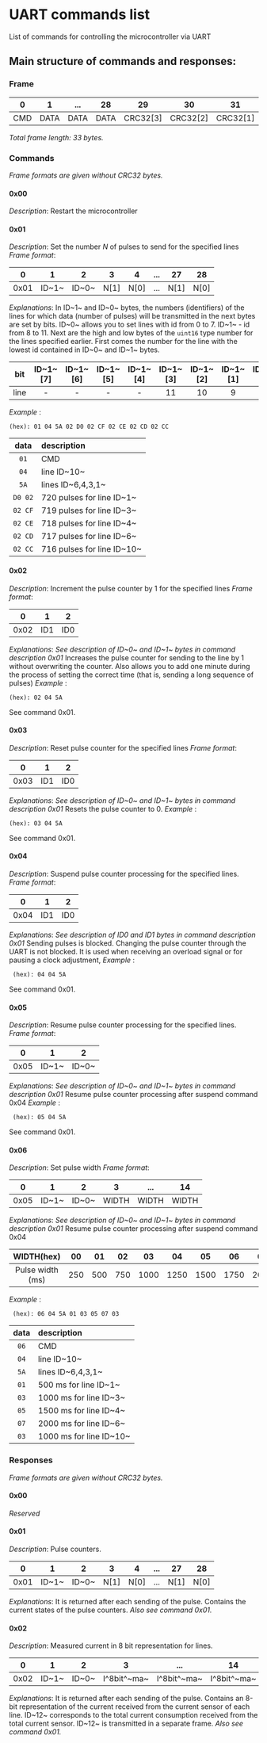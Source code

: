 # UART commands list  
List of commands for controlling the microcontroller via UART  

## Main structure of commands and responses:  
  
### Frame  

| 0 | 1 | ... | 28 | 29 | 30 | 31 | 32 |  
|:----:|:----:|:-----:|:---:|:------:|:------:|:------:|:-------:|  
| CMD  | DATA | DATA  | DATA|CRC32[3]|CRC32[2]|CRC32[1]| CRC32[0]|  

  *Total frame length: 33 bytes.*   
### Commands  
*Frame formats are given without CRC32 bytes.*

 #### 0x00 
 *Description*: Restart the microcontroller
 #### 0x01 
 *Description*: Set the number *N* of pulses to send for the specified lines
*Frame format*:

 | 0  |  1 |  2 |  3 | 4|...|27|28|
|:-:|:-:|:-:|:-:|:-:|:-:|:-:|:-:|
| 0x01  | ID~1~| ID~0~| N[1]  |N[0] |...|N[1]|N[0]

*Explanations*:
In ID~1~ and ID~0~ bytes, the numbers (identifiers) of the lines for which data (number of pulses) will be transmitted in the next bytes are set by bits. ID~0~ allows you to set lines with id from 0 to 7. ID~1~ - id from 8 to 11. Next are the high and low bytes of the `uint16` type number for the lines specified earlier. First comes the number for the line with the lowest id contained in ID~0~ and ID~1~ bytes.

|bit| ID~1~[7] | ID~1~[6] |  ID~1~[5] |  ID~1~[4] |  ID~1~[3] | ID~1~[2] | ID~1~[1] | ID~1~[0] | ID~0~[7] | ID~0~[6]| ID~0~[5]| ID~0~[4]| ID~0~[3]| ID~0~[2]| ID~0~[1]| ID~0~[0]|
|:-:|:-:|:-:|:-:|:-:|:-:|:-:|:-:|:-:|:-:|:-:|:-:|:-:|:-:|:-:|:-:|:-:|
| line| -  | -  | -  | -  | 11  | 10  | 9  |  8 | 7  | 6  | 5  | 4  | 3  | 2  | 1  | 0  |

*Example* :

    (hex): 01 04 5A 02 D0 02 CF 02 CE 02 CD 02 CC
    
|  data 	| description  	|
|:-:	|:-	|
| `01`|CMD 	|
|  `04` 	|   line ID~10~|
|   `5A`	|  lines ID~6,4,3,1~	|
|  `D0 02`  	|720 pulses for line ID~1~   	|
|  `02 CF` 	| 719 pulses for line ID~3~  	|
|   `02 CE`	| 718 pulses for line ID~4~ 	|
|  `02 CD` 	| 717 pulses for line ID~6~ 	|
|`02 CC` |716 pulses for line ID~10~|

#### 0x02 
 *Description*: Increment the pulse counter by 1 for the specified lines
*Frame format*:

| 0  |  1 |  2 |
|:-:|:-:|:-:|
| 0x02  | ID1  | ID0  |

*Explanations*: 
*See description of ID~0~ and ID~1~ bytes in command description 0x01*
Increases the pulse counter for sending to the line by 1 without overwriting the counter. Also allows you to add one minute during the process of setting the correct time (that is, sending a long sequence of pulses)
*Example* :

    (hex): 02 04 5A
See command 0x01. 

#### 0x03 
 *Description*: Reset pulse counter for the specified lines
*Frame format*:

| 0  |  1 |  2 |
|:-:|:-:|:-:|
| 0x03  | ID1  | ID0  |

*Explanations*: 
*See description of ID~0~ and ID~1~ bytes in command description 0x01*
Resets the pulse counter to 0.
*Example* :

    (hex): 03 04 5A
See command 0x01. 
#### 0x04 
 *Description*: Suspend pulse counter processing for the specified lines.
*Frame format*:

| 0  |  1 |  2 |
|:-:|:-:|:-:|
| 0x04  | ID1  | ID0  |

*Explanations*: 
*See description of ID0 and ID1 bytes in command description 0x01*
Sending pulses is blocked. Changing the pulse counter through the UART is not blocked. It is used when receiving an overload signal or for pausing a clock adjustment,
*Example* :
   

     (hex): 04 04 5A

See command 0x01. 
#### 0x05 
 *Description*: Resume pulse counter processing for the specified lines.
*Frame format*:

| 0  |  1 |  2 |
|:-:|:-:|:-:|
| 0x05  | ID~1~ | ID~0~ |

*Explanations*: 
*See description of ID~0~ and ID~1~ bytes in command description 0x01*
Resume pulse counter processing after suspend command 0x04
*Example* :
   

     (hex): 05 04 5A

See command 0x01. 
#### 0x06
 *Description*: Set pulse width
*Frame format*:

|0|1|2|3|...|14|
|:-:|:-:|:-:|:-:|:-:|:-:|
| 0x05  | ID~1~ | ID~0~ |WIDTH|WIDTH| WIDTH|

*Explanations*: 
*See description of ID~0~ and ID~1~ bytes in command description 0x01*
Resume pulse counter processing after suspend command 0x04

|WIDTH(hex)|00|01|02|03|04|05|06|07|08|09|0A|0B|0C|0D|0E|0F|
|:-:|:-:|:-:|:-:|:-:|:-:|:-:|:-:|:-:|:-:|:-:|:-:|:-:|:-:|:-:|:-:|:-:|
|Pulse width (ms)|250|500|750|1000|1250|1500|1750|2000|2250|2500|2750|3000|3250|3500|3750|4000

*Example* :
   

     (hex): 06 04 5A 01 03 05 07 03

|  data 	| description  	|
|:-:	|:-	|
| `06`|CMD 	|
|  `04` 	|   line ID~10~ 	|
|   `5A`	|  lines ID~6,4,3,1~ 	|
|  `01`  	|500 ms for line ID~1~  	|
|  `03` 	| 1000 ms for line ID~3~ 	|
|   `05`	| 1500 ms for line ID~4~ 	|
|  `07` 	| 2000 ms for line ID~6~	|
|`03`       |1000 ms for line ID~10~|

### Responses
*Frame formats are given without CRC32 bytes.*
#### 0x00 
*Reserved*
#### 0x01 
*Description*: Pulse counters.
 
 | 0  |  1 |  2 |  3 | 4|...|27|28|
|:-:|:-:|:-:|:-:|:-:|:-:|:-:|:-:|
| 0x01  | ID~1~| ID~0~| N[1]  |N[0] |...|N[1]|N[0]

*Explanations*: 
It is returned after each sending of the pulse. Contains the current states of the pulse counters.
*Also see command 0x01.*
#### 0x02 
*Description*: Measured current in 8 bit representation for lines.

|0|1|2|3|...|14|
|:-:|:-:|:-:|:-:|:-:|:-:|
| 0x02  | ID~1~ | ID~0~ |I^8bit^~ma~|I^8bit^~ma~| I^8bit^~ma~|

*Explanations*: 
It is returned after each sending of the pulse. Contains an 8-bit representation of the current received from the current sensor of each line. 
ID~12~ corresponds to the total current consumption received from the total current sensor. ID~12~ is transmitted in a separate frame.
*Also see command 0x01.*
